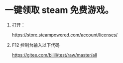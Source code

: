 # 一键领取 steam 免费游戏。



1. 打开：

   https://store.steampowered.com/account/licenses/

2. F12 控制台输入以下代码

   https://gitee.com/bilili/test/raw/master/all
